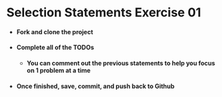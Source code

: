 # Selection Statements Exercise 01

- #### Fork and clone the project
- #### Complete all of the TODOs
  - #### You can comment out the previous statements to help you focus on 1 problem at a time
- #### Once finished, save, commit, and push back to Github

